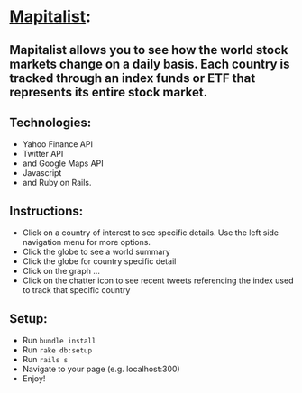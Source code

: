# [Mapitalist](www.mapitalist.com):
## Mapitalist allows you to see how the world stock markets change on a daily basis. Each country is tracked through an index funds or ETF that represents its entire stock market.

## Technologies:
- Yahoo Finance API
- Twitter API
- and Google Maps API
- Javascript
- and Ruby on Rails.

## Instructions:
- Click on a country of interest to see specific details. Use the left side navigation menu for more options. 
- Click the globe to see a world summary
- Click the globe for country specific detail
- Click on the graph ...
- Click on the chatter icon to see recent tweets referencing the index used to track that specific country

## Setup:
- Run `bundle install`
- Run `rake db:setup`
- Run `rails s`
- Navigate to your page (e.g. localhost:300)
- Enjoy!